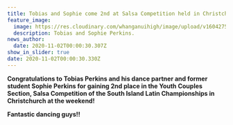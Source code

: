 ```yaml
---
title: Tobias and Sophie come 2nd at Salsa Competition held in Christchurch
feature_image:
  image: https://res.cloudinary.com/whanganuihigh/image/upload/v1604275553/News/Tobias_Perkins_and_his_dance_partner_Sophia_Perkins_1.jpg
  description: Tobias and Sophie Perkins.
news_author:
  date: 2020-11-02T00:00:30.307Z
show_in_slider: true
date: 2020-11-02T00:00:30.330Z
---
```

**Congratulations to Tobias Perkins and his dance partner and former student Sophie Perkins for gaining 2nd place in the Youth Couples Section, Salsa Competition of the South Island Latin Championships in Christchurch at the weekend!**

**Fantastic dancing guys!!**